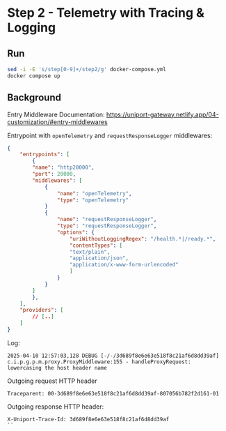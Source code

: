 # Step 2 - Telemetry with Tracing & Logging

## Run

```bash
sed -i -E 's/step[0-9]+/step2/g' docker-compose.yml
docker compose up
```

## Background

Entry Middleware Documentation: <https://uniport-gateway.netlify.app/04-customization/#entry-middlewares>

Entrypoint with `openTelemetry` and `requestResponseLogger` middlewares:

```json
{
    "entrypoints": [
        {
        "name": "http20000",
        "port": 20000,
        "middlewares": [
            {
                "name": "openTelemetry",
                "type": "openTelemetry"
            }
            {
                "name": "requestResponseLogger",
                "type": "requestResponseLogger",
                "options": {
                    "uriWithoutLoggingRegex": "/health.*|/ready.*",
                    "contentTypes": [
                    "text/plain",
                    "application/json",
                    "application/x-www-form-urlencoded"
                    ]
                }
            }
        ]
        },
    ],
    "providers": [
        // [..]
    ]
}
```

Log:

```text
2025-04-10 12:57:03,128 DEBUG [-/-/3d689f8e6e63e518f8c21af6d8dd39af] c.i.p.g.p.m.proxy.ProxyMiddleware:155 - handleProxyRequest: lowercasing the host header name
```

Outgoing request HTTP header

```text
Traceparent: 00-3d689f8e6e63e518f8c21af6d8dd39af-807056b782f2d161-01
```

Outgoing response HTTP header:

```text
X-Uniport-Trace-Id: 3d689f8e6e63e518f8c21af6d8dd39af
``
